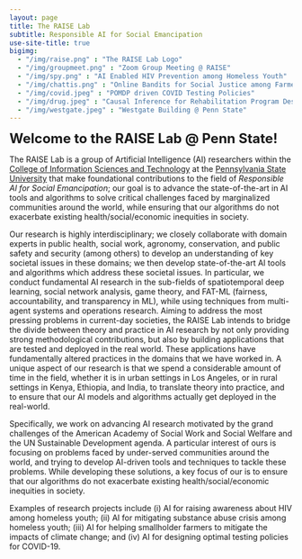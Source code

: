 ```yaml
---
layout: page
title: The RAISE Lab
subtitle: Responsible AI for Social Emancipation
use-site-title: true
bigimg: 
  - "/img/raise.png" : "The RAISE Lab Logo"
  - "/img/groupmeet.png" : "Zoom Group Meeting @ RAISE"
  - "/img/spy.png" : "AI Enabled HIV Prevention among Homeless Youth"
  - "/img/chattis.png" : "Online Bandits for Social Justice among Farmers"
  - "/img/covid.jpeg" : "POMDP driven COVID Testing Policies"
  - "/img/drug.jpeg" : "Causal Inference for Rehabilitation Program Design"
  - "/img/westgate.jpeg" : "Westgate Building @ Penn State"
---
```


**<font size = "5">Welcome to the RAISE Lab @ Penn State!</font>**

The RAISE Lab is a group of Artificial Intelligence (AI) researchers within the <a href="https://ist.psu.edu/">College of Information Sciences and Technology</a> at the <a href="https://www.psu.edu/">Pennsylvania State University</a> that make foundational contributions to the field of <i>Responsible AI for Social Emancipation</i>; our goal is to advance the state-of-the-art in AI tools and algorithms to solve critical challenges faced by marginalized communities around the world, while ensuring that our algorithms do not exacerbate existing health/social/economic inequities in society.

Our research is highly interdisciplinary; we closely collaborate with domain experts in public health, social work, agronomy, conservation, and public safety and security (among others) to develop an understanding of key societal issues in these domains; we then develop state-of-the-art AI tools and algorithms which address these societal issues. In particular, we conduct fundamental AI research in the sub-fields of spatiotemporal deep learning, social network analysis, game theory, and FAT-ML (fairness, accountability, and transparency in ML), while using techniques from multi-agent systems and operations research. Aiming to address the most pressing problems in current-day societies, the RAISE Lab intends to bridge the divide between theory and practice in AI research by not only providing strong methodological contributions, but also by building applications that are tested and deployed in the real world. These applications have fundamentally altered practices in the domains that we have worked in. A unique aspect of our research is that we spend a considerable amount of time in the field, whether it is in urban settings in Los Angeles, or in rural settings in Kenya, Ethiopia, and India, to translate theory into practice, and to ensure that our AI models and algorithms actually get deployed in the real-world.

Specifically, we work on advancing AI research motivated by the grand challenges of the American Academy of Social Work and Social Welfare and the UN Sustainable Development agenda. A particular interest of ours is focusing on problems faced by under-served communities around the world, and trying to develop AI-driven tools and techniques to tackle these problems. While developing these solutions, a key focus of our is to ensure that our algorithms do not exacerbate existing health/social/economic inequities in society.

Examples of research projects include (i) AI for raising awareness about HIV among homeless youth; (ii) AI for mitigating substance abuse crisis among homeless youth; (iii) AI for helping smallholder farmers to mitigate the impacts of climate change; and (iv) AI for designing optimal testing policies for COVID-19.

